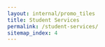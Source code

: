```yaml
---
layout: internal/promo_tiles
title: Student Services
permalink: /student-services/
sitemap_index: 4
---
```


<!--- This child document initializes the page in Jekyll. -->